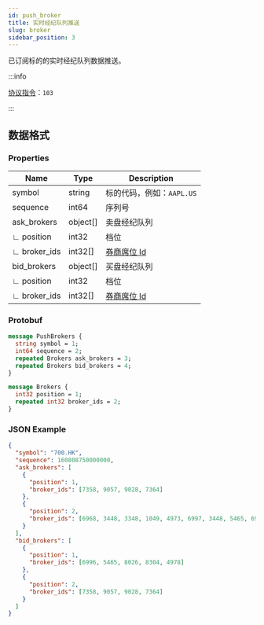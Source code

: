 ```yaml
---
id: push_broker
title: 实时经纪队列推送
slug: broker
sidebar_position: 3
---
```


已订阅标的的实时经纪队列数据推送。

:::info

[协议指令](../../socket/protocol/push)：`103`

:::

## 数据格式

### Properties

| Name         | Type     | Description                       |
| ------------ | -------- | --------------------------------- |
| symbol       | string   | 标的代码，例如：`AAPL.US`         |
| sequence     | int64    | 序列号                            |
| ask_brokers  | object[] | 卖盘经纪队列                      |
| ∟ position   | int32    | 档位                              |
| ∟ broker_ids | int32[]  | [券商席位 Id](../pull/broker-ids) |
| bid_brokers  | object[] | 买盘经纪队列                      |
| ∟ position   | int32    | 档位                              |
| ∟ broker_ids | int32[]  | [券商席位 Id](../pull/broker-ids) |

### Protobuf

```protobuf
message PushBrokers {
  string symbol = 1;
  int64 sequence = 2;
  repeated Brokers ask_brokers = 3;
  repeated Brokers bid_brokers = 4;
}

message Brokers {
  int32 position = 1;
  repeated int32 broker_ids = 2;
}
```

### JSON Example

```json
{
  "symbol": "700.HK",
  "sequence": 160808750000000,
  "ask_brokers": [
    {
      "position": 1,
      "broker_ids": [7358, 9057, 9028, 7364]
    },
    {
      "position": 2,
      "broker_ids": [6968, 3448, 3348, 1049, 4973, 6997, 3448, 5465, 6997]
    }
  ],
  "bid_brokers": [
    {
      "position": 1,
      "broker_ids": [6996, 5465, 8026, 8304, 4978]
    },
    {
      "position": 2,
      "broker_ids": [7358, 9057, 9028, 7364]
    }
  ]
}
```
